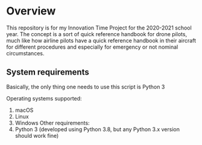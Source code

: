 # Overview

This repository is for my Innovation Time Project for the 2020-2021 school year. The concept is a sort of quick reference handbook for drone pilots, much like how airline pilots have a quick reference handbook in their aircraft for different procedures and especially for emergency or not nominal circumstances.


## System requirements

Basically, the only thing one needs to use this script is Python 3

Operating systems supported:
  1. macOS
  2. Linux
  3. Windows
Other requirements:
  1. Python 3 (developed using Python 3.8, but any Python 3.x version should work fine)
